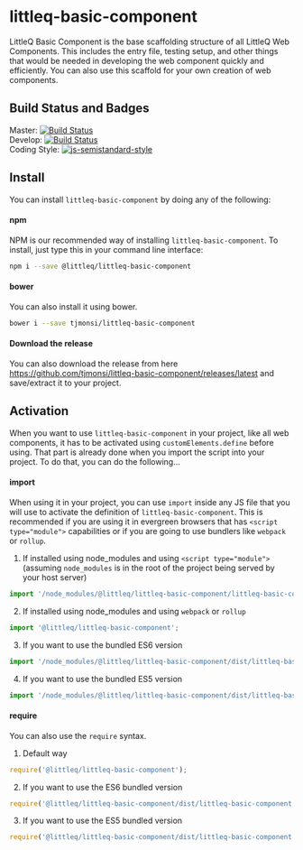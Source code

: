 # littleq-basic-component

LittleQ Basic Component is the base scaffolding structure of all
LittleQ Web Components. This includes the entry file, testing setup,
and other things that would be needed in developing the web component
quickly and efficiently. You can also use this scaffold for your own
creation of web components.

## Build Status and Badges
Master: [![Build Status](https://travis-ci.org/tjmonsi/littleq-basic-component.svg?branch=master)](https://travis-ci.org/tjmonsi/littleq-basic-component)<br>
Develop: [![Build Status](https://travis-ci.org/tjmonsi/littleq-basic-component.svg?branch=develop)](https://travis-ci.org/tjmonsi/littleq-basic-component)<br>
Coding Style: [![js-semistandard-style](https://cdn.rawgit.com/flet/semistandard/master/badge.svg)](https://github.com/Flet/semistandard)
<!-- TODO: Add Codecov, npm, github -->

## Install

You can install `littleq-basic-component` by doing any of the following:

#### npm

NPM is our recommended way of installing `littleq-basic-component`.
To install, just type this in your command line interface:

```bash
npm i --save @littleq/littleq-basic-component
```

#### bower

You can also install it using bower.

```bash
bower i --save tjmonsi/littleq-basic-component
```

#### Download the release

You can also download the release from here https://github.com/tjmonsi/littleq-basic-component/releases/latest
and save/extract it to your project.

## Activation

When you want to use `littleq-basic-component` in your project, 
like all web components, it has to be activated using 
`customElements.define` before using. That part is already done
when you import the script into your project. To do that, you can
do the following...

#### import
When using it in your project, you can use `import`
inside any JS file that you will use to activate the definition
of `littleq-basic-component`. This is recommended if you are
using it in evergreen browsers that has `<script type="module">`
capabilities or if you are going to use bundlers like `webpack` or
`rollup`.

1. If installed using node_modules and using `<script type="module">` (assuming `node_modules` is in the root of the project being served by your host server)
```js
import '/node_modules/@littleq/littleq-basic-component/littleq-basic-component.js';
```

2. If installed using node_modules and using `webpack` or `rollup`
```js
import '@littleq/littleq-basic-component';
```

3. If you want to use the bundled ES6 version
```js
import '/node_modules/@littleq/littleq-basic-component/dist/littleq-basic-component.esm.js';
```

4. If you want to use the bundled ES5 version
```js
import '/node_modules/@littleq/littleq-basic-component/dist/littleq-basic-component.esm.es5.js';
```

#### require

You can also use the `require` syntax.

1. Default way
```js
require('@littleq/littleq-basic-component');
```

2. If you want to use the ES6 bundled version
```js
require('@littleq/littleq-basic-component/dist/littleq-basic-component.cjs.js');
```

3. If you want to use the ES5 bundled version
```js
require('@littleq/littleq-basic-component/dist/littleq-basic-component.cjs.es5.js');
```

#### <script>

This is best used when you download the file and put it on your server or when you install
it using `bower` or `npm`.

1. If you want to use the power of ES6 import, you can do the following 
(this expects that you have put the other dependencies inside 
the node_modules folder or have installed using npm)
```html
<script type="module" src="/node_modules/@littleq/littleq-basic-component/littleq-basic-component.js">
```

2. If you want to use ES6 bundled version installed using `npm` with `type=module`
```html
<script type="module" src="/node_modules/@littleq/littleq-basic-component/dist/littleq-basic-component.umd.js">
```

3. If you want to use ES6 bundled version installed using `npm`
```html
<script src="/node_modules/@littleq/littleq-basic-component/dist/littleq-basic-component.umd.js">
```

4. If you want to use ES6 bundled minified version installed using `npm`
```html
<script src="/node_modules/@littleq/littleq-basic-component/dist/littleq-basic-component.umd.min.js">
```

5. If you want to use ES5 bundled version installed using `npm`
```html
<script src="/node_modules/@littleq/littleq-basic-component/dist/littleq-basic-component.umd.es5.js">
```

6. If you want to use ES5 bundled minified version installed using `npm`
```html
<script src="/node_modules/@littleq/littleq-basic-component/dist/littleq-basic-component.umd.es5.min.js">
```

7. If you want to use ES6 bundled version installed using `bower`
```html
<script src="/bower_components/littleq-basic-component/dist/littleq-basic-component.umd.js">
```

8. If you want to use ES6 minified bundled version installed using `bower`
```html
<script src="/bower_components/littleq-basic-component/dist/littleq-basic-component.umd.min.js">
```

9. If you want to use ES5 bundled version installed using `bower`
```html
<script src="/bower_components/littleq-basic-component/dist/littleq-basic-component.umd.es5.js">
```

10. If you want to use ES5 bundled minified version installed using `bower`
```html
<script src="/bower_components/littleq-basic-component/dist/littleq-basic-component.umd.es5.min.js">
```


## See how it runs?

### Install dependencies
Install dev dependencies to make it work
```
npm i
```

### Run
```
npm test
```

It will run the following unit tests specified in the `runner.html` inside the `test` folder

## How to copy and use in my code?

#### Have package.json
If you don't have one, run `npm init` to create one.

#### Add these packages inside the devDependencies in package.json
```
"devDependencies": {
  "@polymer/iron-test-helpers": "0.0.3",
  "babel-eslint": "^8.2.1",
  "babel-plugin-external-helpers": "^6.22.0",
  "babel-plugin-transform-object-rest-spread": "^6.26.0",
  "babel-plugin-transform-runtime": "^6.23.0",
  "babel-preset-env": "^1.6.1",
  "chai": "^4.1.2",
  "eslint": "^4.16.0",
  "eslint-config-semistandard": "^12.0.0",
  "eslint-config-standard": "^11.0.0-beta.0",
  "eslint-plugin-chai-friendly": "^0.4.1",
  "eslint-plugin-html": "^3.2.2",
  "eslint-plugin-import": "^2.8.0",
  "eslint-plugin-mocha": "^4.12.1",
  "eslint-plugin-node": "^5.2.1",
  "eslint-plugin-promise": "^3.6.0",
  "eslint-plugin-standard": "^3.0.1",
  "lodash": "^3.10.1",
  "mocha": "^5.0.4",
  "semistandard": "^12.0.1",
  "size-limit": "^0.16.1",
  "wct-browser-legacy": "0.0.1-pre.11",
  "web-component-tester": "^6.5.0"
}
```

These installs the following files that will be needed in linting, sizing, and testing your project.

#### Add these on your scripts in package.json

```
"scripts": {
  "size": "./node_modules/.bin/size-limit",
  "semistandard": "./node_modules/.bin/semistandard",
  "wct": "./node_modules/.bin/wct --npm",
  "wct-prod": "./node_modules/.bin/wct --npm --configFile wct-prod.conf.json",
  "test": "npm run semistandard && npm run size && npm run wct-prod",
  "prepublishOnly": "npm test"
}
```

These allow us to run the test script using `npm test` command or just run specific parts like `npm run wct`.
The scripts are as follows:

- `npm run size` - runs size-limit to check size of element
- `npm run semistandard` - runs linting using semistandard config
- `npm run wct` - runs testing with persistence flag set to true so that you can manually refresh the browser testing machine whenever you update your code
- `npm run wct-prod` - runs testing that opens chrome and firefox
- `npm run prepublishOnly` - runs test before publishing to npm

#### Add these two other attribtues in your package.json

```
"size-limit": [
  {
    "path": "your-component.js",
    "limit": "3KB"
  }
],
"semistandard": {
  "parser": "babel-eslint",
  "ignore": [
    "test/*",
    "dist/*",
    "polyfills/*"
  ],
  "env": [
    "mocha"
  ]
}
```

This allows you to test the size of your element (to be under a specified size) and the linting rules using semistandard

#### Copy the following files in this project to yours
- `.eslintignore` - ignore files or folders when testing lint
- `.eslintrc.js` - for linting rules when using and IDE like VSCode
- `.travis.yml` - allows you to run the test on Travis
- `jsconfig.json` - for VSCode rules on types
- `wct-prod.conf.json` - testing configuration that opens firefox and chrome for testing
- `wct-conf.json` - testing configuration that runs testing with persistence flag set to true so that you can manually refresh the browser testing machine whenever you update your code
- `test/runner.html` - this is where your test starts, see next part

#### Examine Runner.html
```html
<html>
  <head>
    <meta charset="utf-8">
    <script>
      WCT = {
        mochaOptions: {
          timeout: 60000
        }
      }
    </script>
    <script src="../../../node_modules/wct-browser-legacy/browser.js"></script>
  </head>
  <body>
    <script>
      'use script';
      let suites = [
        './unit/littleq-basic-component.test.html'
      ];
      WCT.loadSuites(suites);
    </script>
  </body>
</html>
```

The changeable part is the `suites`. Add the test config files that you want to add. My recommended pattern is inside the unit folder.

#### Once done, install dependencies and run
```
npm i
npm test
```
